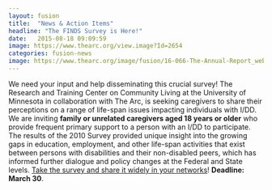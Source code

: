 ```yaml
---
layout: fusion
title:  "News & Action Items"
headline: "The FINDS Survey is Here!"
date:   2015-08-18 09:09:59
image: https://www.thearc.org/view.image?Id=2654
categories: fusion-news
image: https://www.thearc.org/image/fusion/16-066-The-Annual-Report_web_Page_01.jpg
---
```

We need your input and help disseminating this crucial survey! The Research and Training Center on Community Living at the University of Minnesota in collaboration with The Arc, is seeking caregivers to share their perceptions on a range of life-span issues impacting individuals with I/DD. We are inviting <strong>family or unrelated caregivers aged 18 years or older</strong> who provide frequent primary support to a person with an I/DD to participate. The results of the 2010 Survey provided unique insight into the growing gaps in education, employment, and other life-span activities that exist between persons with disabilities and their non-disabled peers, which has informed further dialogue and policy changes at the Federal and State levels. <a href="http://thearc.org/FINDS">Take the survey and share it widely in your networks</a>! <strong>Deadline: March 30</strong>.
